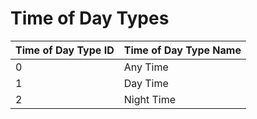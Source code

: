 # Time of Day Types

| Time of Day Type ID | Time of Day Type Name |
| :--- | :--- |
| 0 | Any Time |
| 1 | Day Time |
| 2 | Night Time |

